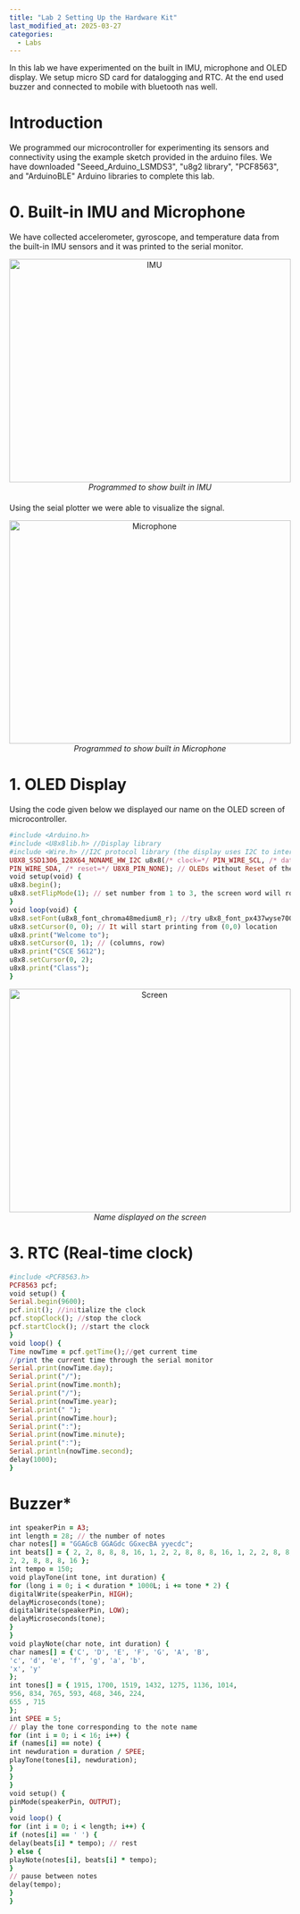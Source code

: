 ```yaml
---
title: "Lab 2 Setting Up the Hardware Kit"
last_modified_at: 2025-03-27
categories:
  - Labs
---
```

In this lab we have experimented on the built in IMU, microphone and OLED display. We setup micro SD card for datalogging and RTC. At the end used buzzer and connected to mobile with bluetooth nas well.  

# **Introduction**
We programmed our microcontroller for experimenting its sensors and connectivity using the example sketch provided in the arduino files.
We have downloaded "Seeed_Arduino_LSMDS3", "u8g2 library", "PCF8563", and "ArduinoBLE" Arduino libraries to complete this lab.

# **0. Built-in IMU and Microphone**
We have collected accelerometer, gyroscope, and temperature data from the built-in IMU sensors and it was printed to the serial monitor.

<figure style="text-align: center; width: 100%; max-width: 600px; margin: auto 0 20px auto;">
  <img src="/csce5612/assets/lab_2/Programmed to show built in IMU.png" alt="IMU" style="width: 100%; height: 400px; display: block; margin-bottom: 0;">
  <figcaption style="display: block; text-align: center; font-style: italic; margin-top: 6px; margin: 0 auto; margin-bottom: 20px;">
    Programmed to show built in IMU
  </figcaption>
</figure>

Using the seial plotter we were able to visualize the signal.

<figure style="text-align: center; width: 100%; max-width: 600px; margin: auto 0 20px auto;">
  <img src="/csce5612/assets/lab_2/Programmed to show built in Microphone.png" alt="Microphone" style="width: 100%; height: 400px; display: block; margin-bottom: 0;">
  <figcaption style="display: block; text-align: center; font-style: italic; margin-top: 6px; margin: 0 auto; margin-bottom: 20px;">
    Programmed to show built in Microphone
  </figcaption>
</figure>

# **1. OLED Display**

Using the code given below we displayed our name on the OLED screen of microcontroller.

```ruby
#include <Arduino.h>
#include <U8x8lib.h> //Display library
#include <Wire.h> //I2C protocol library (the display uses I2C to interact with MCU)
U8X8_SSD1306_128X64_NONAME_HW_I2C u8x8(/* clock=*/ PIN_WIRE_SCL, /* data=*/
PIN_WIRE_SDA, /* reset=*/ U8X8_PIN_NONE); // OLEDs without Reset of the Display
void setup(void) {
u8x8.begin();
u8x8.setFlipMode(1); // set number from 1 to 3, the screen word will rotary 180
}
void loop(void) {
u8x8.setFont(u8x8_font_chroma48medium8_r); //try u8x8_font_px437wyse700a_2x2_r
u8x8.setCursor(0, 0); // It will start printing from (0,0) location
u8x8.print("Welcome to");
u8x8.setCursor(0, 1); // (columns, row)
u8x8.print("CSCE 5612");
u8x8.setCursor(0, 2);
u8x8.print("Class");
}
```
  

<figure style="text-align: center; width: 100%; max-width: 600px; margin: auto 0 20px auto;">
  <img src="/csce5612/assets/lab_2/Name on OLED screen.jpg" alt="Screen" style="width: 100%; height: 400px; display: block; margin-bottom: 0;">
  <figcaption style="display: block; text-align: center; font-style: italic; margin-top: 6px; margin: 0 auto; margin-bottom: 20px;">
    Name displayed on the screen
  </figcaption>
</figure>

# **3. RTC (Real-time clock)**

```ruby
#include <PCF8563.h>
PCF8563 pcf;
void setup() {
Serial.begin(9600);
pcf.init(); //initialize the clock
pcf.stopClock(); //stop the clock
pcf.startClock(); //start the clock
}
void loop() {
Time nowTime = pcf.getTime();//get current time
//print the current time through the serial monitor
Serial.print(nowTime.day);
Serial.print("/");
Serial.print(nowTime.month);
Serial.print("/");
Serial.print(nowTime.year);
Serial.print(" ");
Serial.print(nowTime.hour);
Serial.print(":");
Serial.print(nowTime.minute);
Serial.print(":");
Serial.println(nowTime.second);
delay(1000);
}
```
# **Buzzer***

```ruby
int speakerPin = A3;
int length = 28; // the number of notes
char notes[] = "GGAGcB GGAGdc GGxecBA yyecdc";
int beats[] = { 2, 2, 8, 8, 8, 16, 1, 2, 2, 8, 8, 8, 16, 1, 2, 2, 8, 8, 8, 8, 16, 1,
2, 2, 8, 8, 8, 16 };
int tempo = 150;
void playTone(int tone, int duration) {
for (long i = 0; i < duration * 1000L; i += tone * 2) {
digitalWrite(speakerPin, HIGH);
delayMicroseconds(tone);
digitalWrite(speakerPin, LOW);
delayMicroseconds(tone);
}
}
void playNote(char note, int duration) {
char names[] = {'C', 'D', 'E', 'F', 'G', 'A', 'B',
'c', 'd', 'e', 'f', 'g', 'a', 'b',
'x', 'y'
};
int tones[] = { 1915, 1700, 1519, 1432, 1275, 1136, 1014,
956, 834, 765, 593, 468, 346, 224,
655 , 715
};
int SPEE = 5;
// play the tone corresponding to the note name
for (int i = 0; i < 16; i++) {
if (names[i] == note) {
int newduration = duration / SPEE;
playTone(tones[i], newduration);
}
}
}
void setup() {
pinMode(speakerPin, OUTPUT);
}
void loop() {
for (int i = 0; i < length; i++) {
if (notes[i] == ' ') {
delay(beats[i] * tempo); // rest
} else {
playNote(notes[i], beats[i] * tempo);
}
// pause between notes
delay(tempo);
}
}
```
